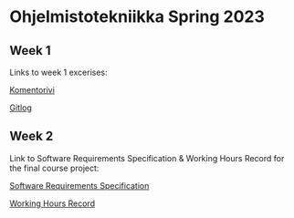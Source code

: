 # Ohjelmistotekniikka Spring 2023

## Week 1

Links to week 1 excerises:

[Komentorivi](laskarit/viikko1/komentorivi.txt)

[Gitlog](laskarit/viikko1/gitlog.txt)

## Week 2

Link to Software Requirements Specification & Working Hours Record for the final course project:

[Software Requirements Specification](documentation/requirements_specification.md)

[Working Hours Record](documentation/working_hours_record.md)
